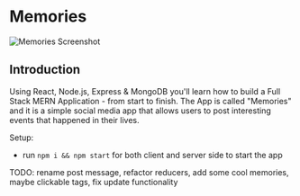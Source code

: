 # Memories

![Memories Screenshot](https://user-images.githubusercontent.com/59787083/130007411-d109c1b8-07ac-4bf9-94aa-54348efc707e.png)


## Introduction


Using React, Node.js, Express & MongoDB you'll learn how to build a Full Stack MERN Application - from start to finish. The App is called "Memories" and it is a simple social media app that allows users to post interesting events that happened in their lives.

Setup:
- run ```npm i && npm start``` for both client and server side to start the app

TODO: rename post message, refactor reducers, add some cool memories, maybe clickable tags, fix update functionality
